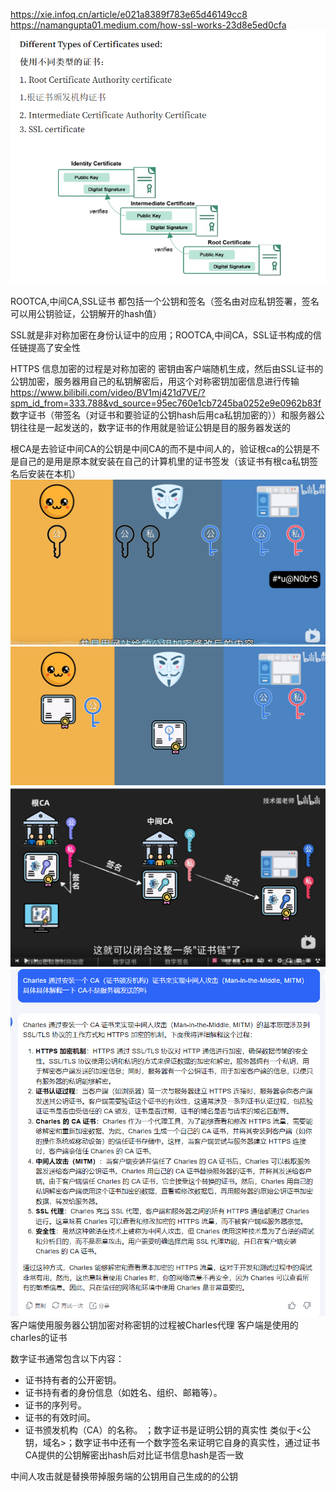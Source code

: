 https://xie.infoq.cn/article/e021a8389f783e65d46149cc8
https://namangupta01.medium.com/how-ssl-works-23d8e5ed0cfa
![ROOTCA,中间CA，SSL证书链](./images/image-12.png)

ROOTCA,中间CA,SSL证书 都包括一个公钥和签名（签名由对应私钥签署，签名可以用公钥验证，公钥解开的hash值）

SSL就是非对称加密在身份认证中的应用；ROOTCA,中间CA，SSL证书构成的信任链提高了安全性

HTTPS 信息加密的过程是对称加密的 密钥由客户端随机生成，然后由SSL证书的公钥加密，服务器用自己的私钥解密后，用这个对称密钥加密信息进行传输
https://www.bilibili.com/video/BV1mj421d7VE/?spm_id_from=333.788&vd_source=95ec760e1cb7245ba0252e9e0962b83f
数字证书（带签名（对证书和要验证的公钥hash后用ca私钥加密的））和服务器公钥往往是一起发送的，数字证书的作用就是验证公钥是目的服务器发送的


根CA是去验证中间CA的公钥是中间CA的而不是中间人的，验证根ca的公钥是不是自己的是用是原本就安装在自己的计算机里的证书签发（该证书有根ca私钥签名后安装在本机）
![Alt text](./images/image-16.png)
![Alt text](./images/image-15.png)
![Alt text](./images/image-14.png)
![Charles SSL代理的原理](./images/image-13.png)
客户端使用服务器公钥加密对称密钥的过程被Charles代理   客户端是使用的charles的证书

数字证书通常包含以下内容：

* 证书持有者的公开密钥。
* 证书持有者的身份信息（如姓名、组织、邮箱等）。
* 证书的序列号。
* 证书的有效时间。
* 证书颁发机构（CA）的名称。
；数字证书是证明公钥的真实性 类似于<公钥，域名>；数字证书中还有一个数字签名来证明它自身的真实性，通过证书CA提供的公钥解密出hash后对比证书信息hash是否一致

中间人攻击就是替换带掉服务端的公钥用自己生成的的公钥